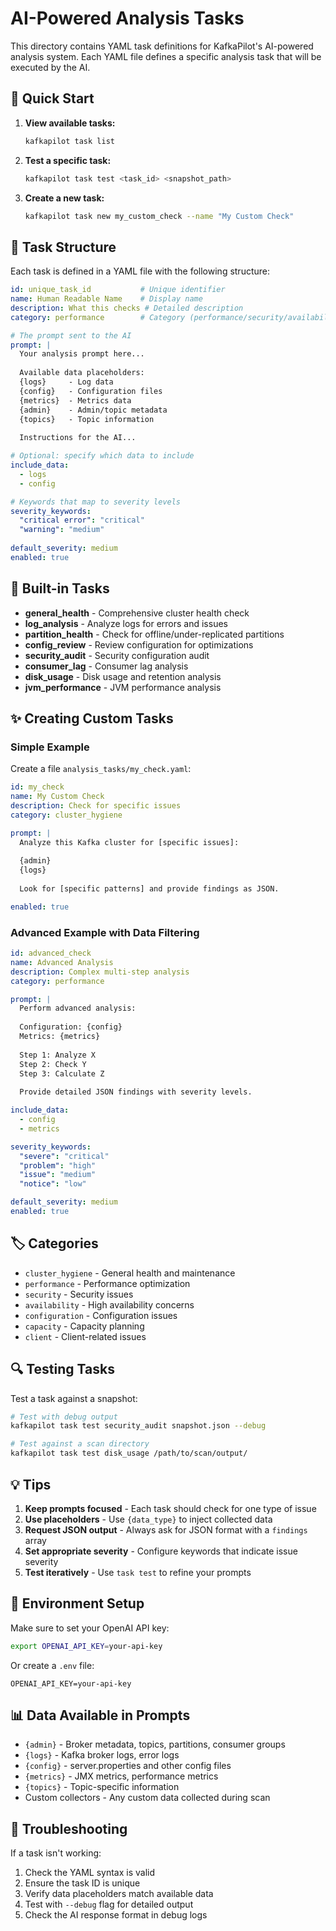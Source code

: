 # AI-Powered Analysis Tasks

This directory contains YAML task definitions for KafkaPilot's AI-powered analysis system. Each YAML file defines a specific analysis task that will be executed by the AI.

## 🚀 Quick Start

1. **View available tasks:**
   ```bash
   kafkapilot task list
   ```

2. **Test a specific task:**
   ```bash
   kafkapilot task test <task_id> <snapshot_path>
   ```

3. **Create a new task:**
   ```bash
   kafkapilot task new my_custom_check --name "My Custom Check"
   ```

## 📝 Task Structure

Each task is defined in a YAML file with the following structure:

```yaml
id: unique_task_id           # Unique identifier
name: Human Readable Name    # Display name
description: What this checks # Detailed description
category: performance        # Category (performance/security/availability/etc.)

# The prompt sent to the AI
prompt: |
  Your analysis prompt here...
  
  Available data placeholders:
  {logs}     - Log data
  {config}   - Configuration files
  {metrics}  - Metrics data
  {admin}    - Admin/topic metadata
  {topics}   - Topic information
  
  Instructions for the AI...

# Optional: specify which data to include
include_data:
  - logs
  - config

# Keywords that map to severity levels
severity_keywords:
  "critical error": "critical"
  "warning": "medium"
  
default_severity: medium
enabled: true
```

## 🎯 Built-in Tasks

- **general_health** - Comprehensive cluster health check
- **log_analysis** - Analyze logs for errors and issues  
- **partition_health** - Check for offline/under-replicated partitions
- **config_review** - Review configuration for optimizations
- **security_audit** - Security configuration audit
- **consumer_lag** - Consumer lag analysis
- **disk_usage** - Disk usage and retention analysis
- **jvm_performance** - JVM performance analysis

## ✨ Creating Custom Tasks

### Simple Example

Create a file `analysis_tasks/my_check.yaml`:

```yaml
id: my_check
name: My Custom Check
description: Check for specific issues
category: cluster_hygiene

prompt: |
  Analyze this Kafka cluster for [specific issues]:
  
  {admin}
  {logs}
  
  Look for [specific patterns] and provide findings as JSON.

enabled: true
```

### Advanced Example with Data Filtering

```yaml
id: advanced_check
name: Advanced Analysis
description: Complex multi-step analysis
category: performance

prompt: |
  Perform advanced analysis:
  
  Configuration: {config}
  Metrics: {metrics}
  
  Step 1: Analyze X
  Step 2: Check Y
  Step 3: Calculate Z
  
  Provide detailed JSON findings with severity levels.

include_data:
  - config
  - metrics

severity_keywords:
  "severe": "critical"
  "problem": "high"
  "issue": "medium"
  "notice": "low"

default_severity: medium
enabled: true
```

## 🏷️ Categories

- `cluster_hygiene` - General health and maintenance
- `performance` - Performance optimization
- `security` - Security issues
- `availability` - High availability concerns
- `configuration` - Configuration issues
- `capacity` - Capacity planning
- `client` - Client-related issues

## 🔍 Testing Tasks

Test a task against a snapshot:

```bash
# Test with debug output
kafkapilot task test security_audit snapshot.json --debug

# Test against a scan directory
kafkapilot task test disk_usage /path/to/scan/output/
```

## 💡 Tips

1. **Keep prompts focused** - Each task should check for one type of issue
2. **Use placeholders** - Use `{data_type}` to inject collected data
3. **Request JSON output** - Always ask for JSON format with a `findings` array
4. **Set appropriate severity** - Configure keywords that indicate issue severity
5. **Test iteratively** - Use `task test` to refine your prompts

## 🔧 Environment Setup

Make sure to set your OpenAI API key:

```bash
export OPENAI_API_KEY=your-api-key
```

Or create a `.env` file:

```
OPENAI_API_KEY=your-api-key
```

## 📊 Data Available in Prompts

- `{admin}` - Broker metadata, topics, partitions, consumer groups
- `{logs}` - Kafka broker logs, error logs
- `{config}` - server.properties and other config files
- `{metrics}` - JMX metrics, performance metrics
- `{topics}` - Topic-specific information
- Custom collectors - Any custom data collected during scan

## 🚨 Troubleshooting

If a task isn't working:

1. Check the YAML syntax is valid
2. Ensure the task ID is unique
3. Verify data placeholders match available data
4. Test with `--debug` flag for detailed output
5. Check the AI response format in debug logs
